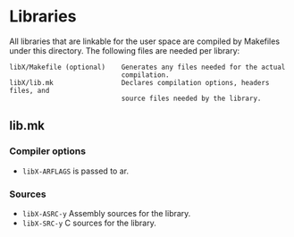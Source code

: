 Libraries
=========

All libraries that are linkable for the user space are compiled by
Makefiles under this directory. The following files are needed per
library:

    libX/Makefile (optional)    Generates any files needed for the actual
                                compilation.
    libX/lib.mk                 Declares compilation options, headers files, and
                                source files needed by the library.

lib.mk
------

### Compiler options
- `libX-ARFLAGS` is passed to ar.

### Sources
- `libX-ASRC-y` Assembly sources for the library.
-  `libX-SRC-y` C sources for the library.
